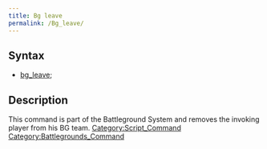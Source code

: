 ```yaml
---
title: Bg leave
permalink: /Bg_leave/
---
```


Syntax
------

-   [bg_leave](/bg_leave "wikilink");

Description
-----------

This command is part of the Battleground System and removes the invoking player from his BG team. [Category:Script_Command](/Category:Script_Command "wikilink") [Category:Battlegrounds_Command](/Category:Battlegrounds_Command "wikilink")